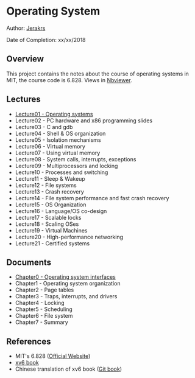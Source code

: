 # Operating System

Author: [Jerakrs](http://jerakrs.com/)

Date of Completion: xx/xx/2018


## Overview

This project contains the notes about the course of operating systems in MIT, the course code is 6.828. Views in [Nbviewer]().


## Lectures

* [Lecture01 - Operating systems](http://nbviewer.jupyter.org/github/JeraKrs/Notes/blob/master/Operating%20System/Lectures/Lecutre01.ipynb)
* Lecture02 - PC hardware and x86 programming slides
* Lecture03 - C and gdb 
* Lecture04 - Shell & OS organization
* Lecture05 - Isolation mechanisms
* Lecture06 - Virtual memory
* Lecture07 - Using virtual memory
* Lecture08 - System calls, interrupts, exceptions
* Lecture09 - Multiprocessors and locking
* Lecture10 - Processes and switching
* Lecture11 - Sleep & Wakeup
* Lecture12 - File systems
* Lecture13 - Crash recovery
* Lecture14 - File system performance and fast crash recovery
* Lecture15 - OS Organization
* Lecture16 - Language/OS co-design
* Lecture17 - Scalable locks 
* Lecture18 - Scaling OSes
* Lecture19 - Virtual Machines
* Lecture20 - High-performance networking
* Lecture21 - Certified systems


## Documents

* [Chapter0 - Operating system interfaces](http://nbviewer.jupyter.org/github/JeraKrs/Notes/blob/master/Operating%20System/xv6-book/chapter0.ipynb)
* Chapter1 - Operating system organization
* Chapter2 - Page tables
* Chapter3 - Traps, interrupts, and drivers
* Chapter4 - Locking
* Chapter5 - Scheduling
* Chapter6 - File system
* Chapter7 - Summary


## References

* MIT's 6.828 ([Official Website](https://pdos.csail.mit.edu/6.828/2016/index.html))
* [xv6 book](https://pdos.csail.mit.edu/6.828/2016/xv6/book-rev9.pdf)
* Chinese translation of xv6 book ([Git book](https://th0ar.gitbooks.io/xv6-chinese/content/))
